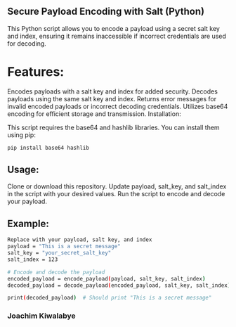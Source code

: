 ## Secure Payload Encoding with Salt (Python)
This Python script allows you to encode a payload using a secret salt key and index, ensuring it remains inaccessible if incorrect credentials are used for decoding.

# Features:

Encodes payloads with a salt key and index for added security.
Decodes payloads using the same salt key and index.
Returns error messages for invalid encoded payloads or incorrect decoding credentials.
Utilizes base64 encoding for efficient storage and transmission.
Installation:

This script requires the base64 and hashlib libraries. You can install them using pip:

``` bash
pip install base64 hashlib
```

## Usage:

Clone or download this repository.
Update payload, salt_key, and salt_index in the script with your desired values.
Run the script to encode and decode your payload.

## Example:
```bash
Replace with your payload, salt key, and index
payload = "This is a secret message"
salt_key = "your_secret_salt_key"
salt_index = 123

# Encode and decode the payload
encoded_payload = encode_payload(payload, salt_key, salt_index)
decoded_payload = decode_payload(encoded_payload, salt_key, salt_index)

print(decoded_payload)  # Should print "This is a secret message"
```
### Joachim Kiwalabye 
